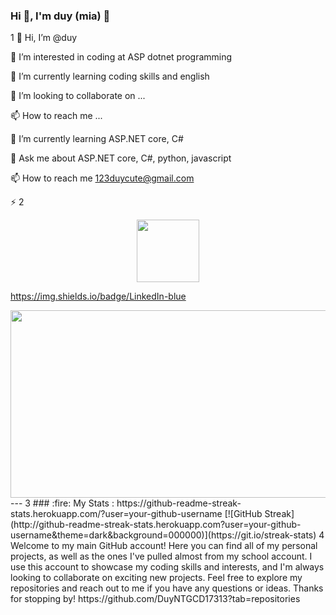 ### Hi 👋, I'm duy (mia) 👋
1
👋 Hi, I’m @duy

👀 I’m interested in coding at ASP dotnet programming

🌱 I’m currently learning coding skills and english

💞️ I’m looking to collaborate on ...

📫 How to reach me ...

🌱 I’m currently learning ASP.NET core, C#

💬 Ask me about ASP.NET core, C#, python, javascript

📫 How to reach me 123duycute@gmail.com

⚡
2
<div id="header" align="center">
  <img src="https://media.giphy.com/media/M9gbBd9nbDrOTu1Mqx/giphy.gif" width="100"/>
</div>

https://img.shields.io/badge/LinkedIn-blue

<div align="center">
  <img src="https://media.giphy.com/media/dWesBcTLavkZuG35MI/giphy.gif" width="600" height="300"/>
</div>
---
3
### :fire: My Stats :
https://github-readme-streak-stats.herokuapp.com/?user=your-github-username
[![GitHub Streak](http://github-readme-streak-stats.herokuapp.com?user=your-github-username&theme=dark&background=000000)](https://git.io/streak-stats)
 4
Welcome to my main GitHub account! Here you can find all of my personal projects, as well as the ones I've pulled almost from my school account.
I use this account to showcase my coding skills and interests, and I'm always looking to collaborate on exciting new projects. Feel free to explore my repositories and reach out to me if you have any questions or ideas. Thanks for stopping by! 
https://github.com/DuyNTGCD17313?tab=repositories
